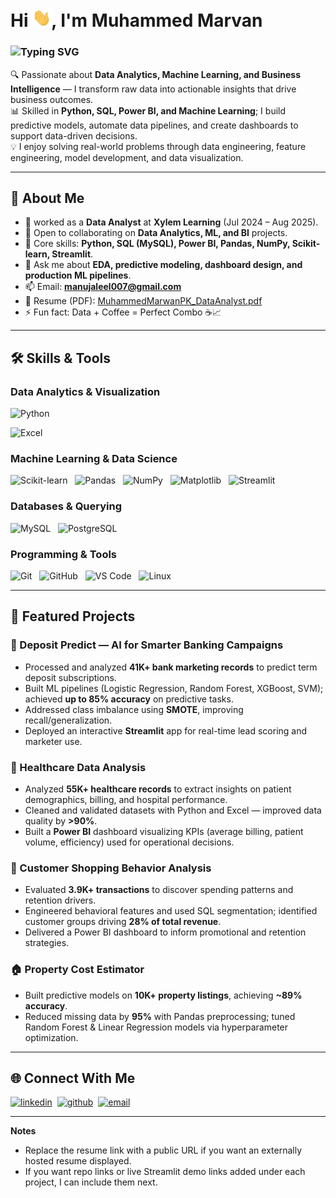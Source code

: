 # Hi <img src="https://github.com/ABSphreak/ABSphreak/blob/master/gifs/Hi.gif" width="30px" alt="hi gif">, I'm Muhammed Marvan  
### ![Typing SVG](https://readme-typing-svg.herokuapp.com?font=Fira+Code&size=28&duration=3000&pause=1000&color=00C7A9&width=500&lines=Data+Analyst;Machine+Learning+Enthusiast;Data-Driven+Problem+Solver)

🔍 Passionate about **Data Analytics, Machine Learning, and Business Intelligence** — I transform raw data into actionable insights that drive business outcomes.  
📊 Skilled in **Python, SQL, Power BI, and Machine Learning**; I build predictive models, automate data pipelines, and create dashboards to support data-driven decisions.  
💡 I enjoy solving real-world problems through data engineering, feature engineering, model development, and data visualization.  

---

## 🌟 About Me

- 🔭 worked as a **Data Analyst** at **Xylem Learning** (Jul 2024 – Aug 2025).  
- 👯 Open to collaborating on **Data Analytics, ML, and BI** projects.  
- 🌱 Core skills: **Python, SQL (MySQL), Power BI, Pandas, NumPy, Scikit-learn, Streamlit**.  
- 💬 Ask me about **EDA, predictive modeling, dashboard design, and production ML pipelines**.  
- 📫 Email: **manujaleel007@gmail.com**  
- 📄 Resume (PDF): [MuhammedMarwanPK_DataAnalyst.pdf](MuhammedMarwanPK_DataAnalyst.pdf)  
- ⚡ Fun fact: Data + Coffee = Perfect Combo ☕📈

---

## 🛠️ Skills & Tools

### Data Analytics & Visualization
<p>
  <!-- Python -->
  <img src="https://skillicons.dev/icons?i=python" alt="Python" width="45" height="45"/> &nbsp;

  <!-- Excel -->
  <img src="https://img.icons8.com/color/48/000000/microsoft-excel-2019--v1.png" alt="Excel" width="45" height="45"/> &nbsp;

</p>

### Machine Learning & Data Science
<p>
  <img src="https://skillicons.dev/icons?i=sklearn" alt="Scikit-learn" width="45" height="45"/> &nbsp;
  <img src="https://skillicons.dev/icons?i=pandas" alt="Pandas" width="45" height="45"/> &nbsp;
  <img src="https://skillicons.dev/icons?i=numpy" alt="NumPy" width="45" height="45"/> &nbsp;
  <img src="https://skillicons.dev/icons?i=matplotlib" alt="Matplotlib" width="45" height="45"/> &nbsp;
  <img src="https://skillicons.dev/icons?i=streamlit" alt="Streamlit" width="45" height="45"/>
</p>

### Databases & Querying
<p>
  <img src="https://skillicons.dev/icons?i=mysql" alt="MySQL" width="45" height="45"/> &nbsp;
  <img src="https://skillicons.dev/icons?i=postgresql" alt="PostgreSQL" width="45" height="45"/>
</p>

### Programming & Tools
<p>
  <img src="https://skillicons.dev/icons?i=git" alt="Git" width="45" height="45"/> &nbsp;
  <img src="https://skillicons.dev/icons?i=github" alt="GitHub" width="45" height="45"/> &nbsp;
  <img src="https://skillicons.dev/icons?i=vscode" alt="VS Code" width="45" height="45"/> &nbsp;
  <img src="https://skillicons.dev/icons?i=linux" alt="Linux" width="45" height="45"/>
</p>

---

## 🚀 Featured Projects

### 🧠 Deposit Predict — AI for Smarter Banking Campaigns
- Processed and analyzed **41K+ bank marketing records** to predict term deposit subscriptions.  
- Built ML pipelines (Logistic Regression, Random Forest, XGBoost, SVM); achieved **up to 85% accuracy** on predictive tasks.  
- Addressed class imbalance using **SMOTE**, improving recall/generalization.  
- Deployed an interactive **Streamlit** app for real-time lead scoring and marketer use.

### 🏥 Healthcare Data Analysis
- Analyzed **55K+ healthcare records** to extract insights on patient demographics, billing, and hospital performance.  
- Cleaned and validated datasets with Python and Excel — improved data quality by **>90%**.  
- Built a **Power BI** dashboard visualizing KPIs (average billing, patient volume, efficiency) used for operational decisions.

### 🛒 Customer Shopping Behavior Analysis
- Evaluated **3.9K+ transactions** to discover spending patterns and retention drivers.  
- Engineered behavioral features and used SQL segmentation; identified customer groups driving **28% of total revenue**.  
- Delivered a Power BI dashboard to inform promotional and retention strategies.

### 🏠 Property Cost Estimator
- Built predictive models on **10K+ property listings**, achieving **~89% accuracy**.  
- Reduced missing data by **95%** with Pandas preprocessing; tuned Random Forest & Linear Regression models via hyperparameter optimization.


---

## 🌐 Connect With Me

<p>
  <a href="https://www.linkedin.com/in/muhdmarvan" target="_blank" rel="noopener noreferrer"><img src="https://skillicons.dev/icons?i=linkedin" alt="linkedin" /></a>&nbsp;
  <a href="https://github.com/Marvan-IT" target="_blank" rel="noopener noreferrer"><img src="https://skillicons.dev/icons?i=github" alt="github" /></a>&nbsp;
  <a href="mailto:manujaleel007@gmail.com" target="_blank" rel="noopener noreferrer"><img src="https://skillicons.dev/icons?i=gmail" alt="email" /></a>
</p>

---

**Notes**
- Replace the resume link with a public URL if you want an externally hosted resume displayed.  
- If you want repo links or live Streamlit demo links added under each project, I can include them next.
